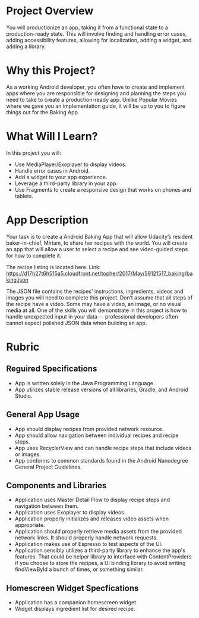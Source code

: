 # Project Overview

You will productionize an app, taking it from a functional state to a production-ready state. This will involve finding and handling error cases, adding accessibility features, allowing for localization, adding a widget, and adding a library.

# Why this Project?

As a working Android developer, you often have to create and implement apps where you are responsible for designing and planning the steps you need to take to create a production-ready app. Unlike Popular Movies where we gave you an implementation guide, it will be up to you to figure things out for the Baking App.

# What Will I Learn?

In this project you will:

* Use MediaPlayer/Exoplayer to display videos.
* Handle error cases in Android.
* Add a widget to your app experience.
* Leverage a third-party library in your app.
* Use Fragments to create a responsive design that works on phones and tablets.

# App Description

Your task is to create a Android Baking App that will allow Udacity’s resident baker-in-chief, Miriam, to share her recipes with the world. You will create an app that will allow a user to select a recipe and see video-guided steps for how to complete it.

The recipe listing is located here. Link: https://d17h27t6h515a5.cloudfront.net/topher/2017/May/59121517_baking/baking.json

The JSON file contains the recipes' instructions, ingredients, videos and images you will need to complete this project. Don’t assume that all steps of the recipe have a video. Some may have a video, an image, or no visual media at all. One of the skills you will demonstrate in this project is how to handle unexpected input in your data -- professional developers often cannot expect polished JSON data when building an app.

# Rubric

## Reguired Specifications

* App is written solely in the Java Programming Language.
* App utilizes stable release versions of all libraries, Gradle, and Android Studio.

## General App Usage

* App should display recipes from provided network resource.
* App should allow navigation between individual recipes and recipe steps.
* App uses RecyclerView and can handle recipe steps that include videos or images.
* App conforms to common standards found in the Android Nanodegree General Project Guidelines.

## Components and Libraries

* Application uses Master Detail Flow to display recipe steps and navigation between them.
* Application uses Exoplayer to display videos.
* Application properly initializes and releases video assets when appropriate.
* Application should properly retrieve media assets from the provided network links. It should properly handle network requests.
* Application makes use of Espresso to test aspects of the UI.
* Application sensibly utilizes a third-party library to enhance the app's features. That could be helper library to interface with ContentProviders if you choose to store the recipes, a UI binding library to avoid writing findViewById a bunch of times, or something similar.

## Homescreen Widget Specfications

* Application has a companion homescreen widget.
* Widget displays ingredient list for desired recipe.
